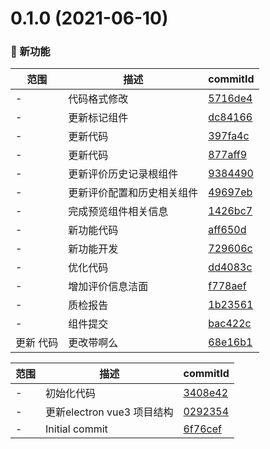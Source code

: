 # 0.1.0 (2021-06-10)

### 🌟 新功能
范围|描述|commitId
--|--|--
 - | 代码格式修改 | [5716de4](https://code.hzmantu.com/mantu-tech/web-frontend/spot-check-center/commits/5716de4)
 - | 更新标记组件 | [dc84166](https://code.hzmantu.com/mantu-tech/web-frontend/spot-check-center/commits/dc84166)
 - | 更新代码 | [397fa4c](https://code.hzmantu.com/mantu-tech/web-frontend/spot-check-center/commits/397fa4c)
 - | 更新代码 | [877aff9](https://code.hzmantu.com/mantu-tech/web-frontend/spot-check-center/commits/877aff9)
 - | 更新评价历史记录根组件 | [9384490](https://code.hzmantu.com/mantu-tech/web-frontend/spot-check-center/commits/9384490)
 - | 更新评价配置和历史相关组件 | [49697eb](https://code.hzmantu.com/mantu-tech/web-frontend/spot-check-center/commits/49697eb)
 - | 完成预览组件相关信息 | [1426bc7](https://code.hzmantu.com/mantu-tech/web-frontend/spot-check-center/commits/1426bc7)
 - | 新功能代码 | [aff650d](https://code.hzmantu.com/mantu-tech/web-frontend/spot-check-center/commits/aff650d)
 - | 新功能开发 | [729606c](https://code.hzmantu.com/mantu-tech/web-frontend/spot-check-center/commits/729606c)
 - | 优化代码 | [dd4083c](https://code.hzmantu.com/mantu-tech/web-frontend/spot-check-center/commits/dd4083c)
 - | 增加评价信息洁面 | [f778aef](https://code.hzmantu.com/mantu-tech/web-frontend/spot-check-center/commits/f778aef)
 - | 质检报告 | [1b23561](https://code.hzmantu.com/mantu-tech/web-frontend/spot-check-center/commits/1b23561)
 - | 组件提交 | [bac422c](https://code.hzmantu.com/mantu-tech/web-frontend/spot-check-center/commits/bac422c)
 更新 代码 | 更改带啊么 | [68e16b1](https://code.hzmantu.com/mantu-tech/web-frontend/spot-check-center/commits/68e16b1)


范围|描述|commitId
--|--|--
 - | 初始化代码 | [3408e42](https://code.hzmantu.com/mantu-tech/web-frontend/spot-check-center/commits/3408e42)
 - | 更新electron vue3 项目结构 | [0292354](https://code.hzmantu.com/mantu-tech/web-frontend/spot-check-center/commits/0292354)
 - | Initial commit | [6f76cef](https://code.hzmantu.com/mantu-tech/web-frontend/spot-check-center/commits/6f76cef)

